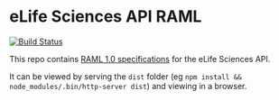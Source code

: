 eLife Sciences API RAML
=======================

[![Build Status](https://ci--alfred.elifesciences.org/buildStatus/icon?job=library-api-raml)](https://ci--alfred.elifesciences.org/job/library-api-raml/)

This repo contains [RAML 1.0 specifications](https://github.com/raml-org/raml-spec/blob/master/versions/raml-10/raml-10.md) for the eLife Sciences API.

It can be viewed by serving the `dist` folder (eg `npm install && node_modules/.bin/http-server dist`) and viewing in a browser.

